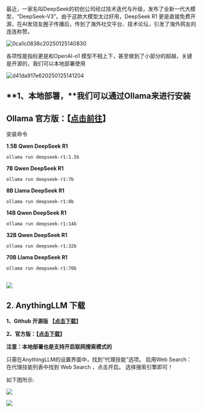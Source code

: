 最近，一家名叫DeepSeek的初创公司经过技术迭代与升级，发布了全新一代大模型，“DeepSeek-V3”。由于这款大模型太过好用，DeepSeek R1 更是直接免费开源，在AI发烧友圈子传播后，传到了海外社交平台、技术论坛，引发了海外网友的连连称赞。

![0ca1c0838c20250125140830](https://www.freedidi.com/wp-content/uploads/2025/01/0ca1c0838c20250125140830.webp)

各项性能指标更是和OpenAI-o1 模型不相上下，甚至做到了小部分的超越，关键是开源的，我们可以本地部署使用

![d41da917e620250125141204](https://www.freedidi.com/wp-content/uploads/2025/01/d41da917e620250125141204-scaled.webp)

## **1、本地部署，****我们可以通过Ollama来进行安装**

## **Ollama 官方版：**【[点击前往](https://ollama.com/)】

安装命令

**1.5B Qwen DeepSeek R1**

```
ollama run deepseek-r1:1.5b
```

**7B Qwen DeepSeek R1**

```
ollama run deepseek-r1:7b
```

**8B Llama DeepSeek R1**

```
ollama run deepseek-r1:8b
```

**14B Qwen DeepSeek R1**

```
ollama run deepseek-r1:14b
```

**32B Qwen DeepSeek R1**

```
ollama run deepseek-r1:32b
```

**70B Llama DeepSeek R1**

```
ollama run deepseek-r1:70b
```

## ![](https://www.freedidi.com/wp-content/uploads/2025/02/0100a1f70f20250204152832.webp)

## 2. **AnythingLLM** 下载

**1、Github 开源版 【[点击下载](https://github.com/Mintplex-Labs/anything-llm)】**

**2、官方版：【[点击下载](https://anythingllm.com/)】**

**注意：本地部署也是支持开启联网搜索模式的**

只需在AnythingLLM的设置界面中，找到“代理技能”选项。 启用Web Search：在代理技能列表中找到 Web Search ，点击开启。 选择搜索引擎即可！

如下图所示:

![](https://www.freedidi.com/wp-content/uploads/2025/02/13bd20032620250204235316.webp)

![](https://www.freedidi.com/wp-content/uploads/2025/02/667b4a0fe920250204152729.gif)
